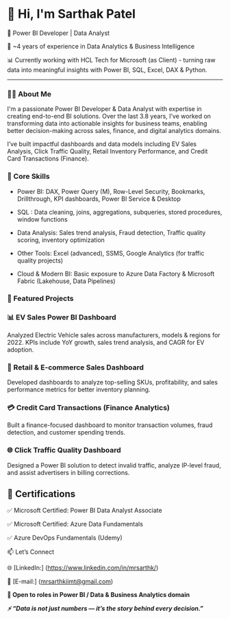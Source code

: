 # 👋 Hi, I'm Sarthak Patel

🎯 Power BI Developer | Data Analyst

💼 ~4 years of experience in Data Analytics & Business Intelligence

📊 Currently working with HCL Tech for Microsoft (as Client) - turning raw data into meaningful insights with Power BI, SQL, Excel, DAX & Python.

---

### 👨‍💻 About Me

I'm a passionate Power BI Developer & Data Analyst with expertise in creating end-to-end BI solutions. Over the last 3.8 years, I’ve worked on transforming data into actionable insights for business teams, enabling better decision-making across sales, finance, and digital analytics domains.


I’ve built impactful dashboards and data models including EV Sales Analysis, Click Traffic Quality, Retail Inventory Performance, and Credit Card Transactions (Finance).

### 🧠 Core Skills

- Power BI: DAX, Power Query (M), Row-Level Security, Bookmarks, Drillthrough, KPI dashboards, Power BI Service & Desktop

- SQL : Data cleaning, joins, aggregations, subqueries, stored procedures, window functions

- Data Analysis: Sales trend analysis, Fraud detection, Traffic quality scoring, inventory optimization

- Other Tools: Excel (advanced), SSMS, Google Analytics (for traffic quality projects)

- Cloud & Modern BI: Basic exposure to Azure Data Factory & Microsoft Fabric (Lakehouse, Data Pipelines)

### 📁 Featured Projects

### 📊 EV Sales Power BI Dashboard
Analyzed Electric Vehicle sales across manufacturers, models & regions for 2022. KPIs include YoY growth, sales trend analysis, and CAGR for EV adoption.

### 🛒 Retail & E-commerce Sales Dashboard
Developed dashboards to analyze top-selling SKUs, profitability, and sales performance metrics for better inventory planning.

### 💳 Credit Card Transactions (Finance Analytics)
Built a finance-focused dashboard to monitor transaction volumes, fraud detection, and customer spending trends.

### 🌐 Click Traffic Quality Dashboard
Designed a Power BI solution to detect invalid traffic, analyze IP-level fraud, and assist advertisers in billing corrections.

## 📜 Certifications


✅ Microsoft Certified: Power BI Data Analyst Associate

✅ Microsoft Certified: Azure Data Fundamentals

✅  Azure DevOps Fundamentals (Udemy) 

📫 Let’s Connect

🌐 [LinkedIn:] (https://www.linkedin.com/in/mrsarthk/)

📧 [E-mail:] (mrsarthkiimt@gmail.com)


**📍 Open to roles in Power BI / Data & Business Analytics domain**


***⚡ “Data is not just numbers — it’s the story behind every decision.”***
